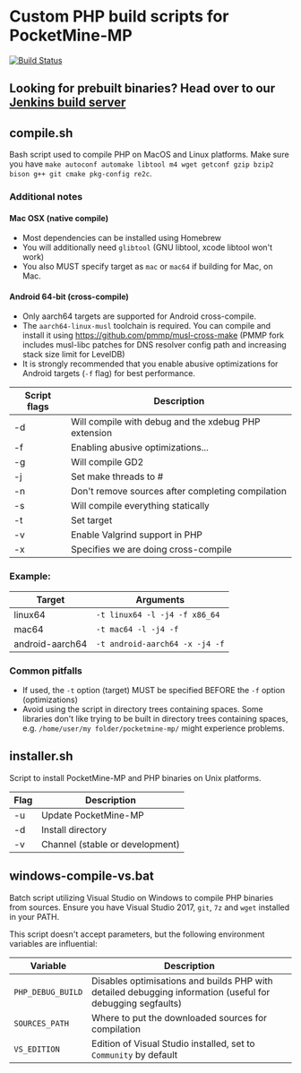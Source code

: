 # Custom PHP build scripts for PocketMine-MP
[![Build Status](https://dev.azure.com/pocketmine/PHP-Builds/_apis/build/status/pmmp.php-build-scripts)](https://dev.azure.com/pocketmine/PHP-Builds/_build?definitionId=3&_a=summary&view=branches)
## Looking for prebuilt binaries? Head over to our [Jenkins build server](https://jenkins.pmmp.io/job/PHP-7.4-Aggregate)

## compile.sh

Bash script used to compile PHP on MacOS and Linux platforms. Make sure you have ``make autoconf automake libtool m4 wget getconf gzip bzip2 bison g++ git cmake pkg-config re2c``.

### Additional notes
#### Mac OSX (native compile)
- Most dependencies can be installed using Homebrew
- You will additionally need `glibtool` (GNU libtool, xcode libtool won't work)
- You also MUST specify target as `mac` or `mac64` if building for Mac, on Mac.

#### Android 64-bit (cross-compile)
- Only aarch64 targets are supported for Android cross-compile.
- The `aarch64-linux-musl` toolchain is required. You can compile and install it using https://github.com/pmmp/musl-cross-make (PMMP fork includes musl-libc patches for DNS resolver config path and increasing stack size limit for LevelDB)
- It is strongly recommended that you enable abusive optimizations for Android targets (`-f` flag) for best performance.

| Script flags | Description                                                                           |
| ------------ | ------------------------------------------------------------------------------------- |
| -d           | Will compile with debug and the xdebug PHP extension                                  |
| -f           | Enabling abusive optimizations...                                                     |
| -g           | Will compile GD2                                                                      |
| -j           | Set make threads to #                                                                 |
| -n           | Don't remove sources after completing compilation                                     |
| -s           | Will compile everything statically                                                    |
| -t           | Set target                                                                            |
| -v           | Enable Valgrind support in PHP                                                        |
| -x           | Specifies we are doing cross-compile                                                  |

### Example:

| Target          | Arguments                        |
| --------------- | -------------------------------- |
| linux64         | ``-t linux64 -l -j4 -f x86_64``  |
| mac64           | ``-t mac64 -l -j4 -f``           |
| android-aarch64 | ``-t android-aarch64 -x -j4 -f`` |

### Common pitfalls
- If used, the `-t` option (target) MUST be specified BEFORE the `-f` option (optimizations)
- Avoid using the script in directory trees containing spaces. Some libraries don't like trying to be built in directory trees containing spaces, e.g. `/home/user/my folder/pocketmine-mp/` might experience problems.

## installer.sh

Script to install PocketMine-MP and PHP binaries on Unix platforms.

| Flag   | Description                         |
| ------ | ----------------------------------- |
| -u     | Update PocketMine-MP                |
| -d     | Install directory                   |
| -v     | Channel (stable or development)     |


## windows-compile-vs.bat

Batch script utilizing Visual Studio on Windows to compile PHP binaries from sources.
Ensure you have Visual Studio 2017, `git`, `7z` and `wget` installed in your PATH.

This script doesn't accept parameters, but the following environment variables are influential:

| Variable | Description |
| -------- | ----------- |
| `PHP_DEBUG_BUILD` | Disables optimisations and builds PHP with detailed debugging information (useful for debugging segfaults)
| `SOURCES_PATH` | Where to put the downloaded sources for compilation |
| `VS_EDITION` | Edition of Visual Studio installed, set to `Community` by default |
